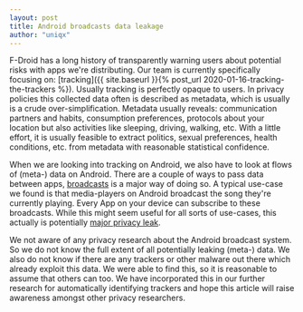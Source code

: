 ```yaml
---
layout: post
title: Android broadcasts data leakage
author: "uniqx"
---
```


F-Droid has a long history of transparently warning users about potential risks
with apps we're distributing. Our team is currently specifically focusing on:
[tracking]({{ site.baseurl }}{% post_url 2020-01-16-tracking-the-trackers %}).
Usually tracking is perfectly opaque to users. In privacy policies this
collected data often is described as metadata, which is usually is a crude
over-simplification.  Metadata usually reveals: communication partners and
habits, consumption preferences, protocols about your location but also
activities like sleeping, driving, walking, etc.  With a little effort, it is
usually feasible to extract politics, sexual preferences, health conditions,
etc. from metadata with reasonable statistical confidence.

When we are looking into tracking on Android, we also have to look at flows of
(meta-) data on Android. There are a couple of ways to pass data between apps,
[broadcasts](https://developer.android.com/guide/components/broadcasts) is a
major way of doing so. A typical use-case we found is that media-players on
Android broadcast the song they're currently playing. Every App on your device
can subscribe to these broadcasts. While this might seem useful for all sorts of
use-cases, this actually is potentially [major privacy leak](https://pubmed.ncbi.nlm.nih.gov/29587129/).

We not aware of any privacy research about the Android broadcast system. So we
do not know the full extent of all potentially leaking (meta-) data. We also do
not know if there are any trackers or other malware out there which already
exploit this data. We were able to find this, so it is reasonable to assume that
others can too.  We have incorporated this in our further research for
automatically identifying trackers and hope this article will raise awareness
amongst other privacy researchers.
